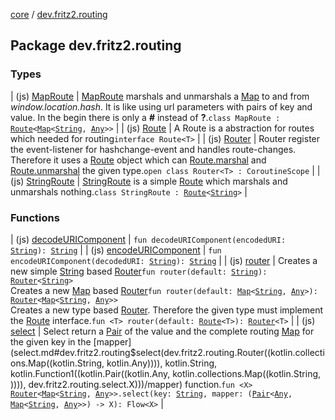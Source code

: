 [core](../index.md) / [dev.fritz2.routing](./index.md)

## Package dev.fritz2.routing

### Types

| (js) [MapRoute](-map-route/index.md) | [MapRoute](-map-route/index.md) marshals and unmarshals a [Map](https://kotlinlang.org/api/latest/jvm/stdlib/kotlin.collections/-map/index.html) to and from *window.location.hash*. It is like using url parameters with pairs of key and value. In the begin there is only a **#** instead of **?**.`class MapRoute : `[`Route`](-route/index.md)`<`[`Map`](https://kotlinlang.org/api/latest/jvm/stdlib/kotlin.collections/-map/index.html)`<`[`String`](https://kotlinlang.org/api/latest/jvm/stdlib/kotlin/-string/index.html)`, `[`Any`](https://kotlinlang.org/api/latest/jvm/stdlib/kotlin/-any/index.html)`>>` |
| (js) [Route](-route/index.md) | A Route is a abstraction for routes which needed for routing`interface Route<T>` |
| (js) [Router](-router/index.md) | Router register the event-listener for hashchange-event and handles route-changes. Therefore it uses a [Route](-route/index.md) object which can [Route.marshal](-route/marshal.md) and [Route.unmarshal](-route/unmarshal.md) the given type.`open class Router<T> : CoroutineScope` |
| (js) [StringRoute](-string-route/index.md) | [StringRoute](-string-route/index.md) is a simple [Route](-route/index.md) which marshals and unmarshals nothing.`class StringRoute : `[`Route`](-route/index.md)`<`[`String`](https://kotlinlang.org/api/latest/jvm/stdlib/kotlin/-string/index.html)`>` |

### Functions

| (js) [decodeURIComponent](decode-u-r-i-component.md) | `fun decodeURIComponent(encodedURI: `[`String`](https://kotlinlang.org/api/latest/jvm/stdlib/kotlin/-string/index.html)`): `[`String`](https://kotlinlang.org/api/latest/jvm/stdlib/kotlin/-string/index.html) |
| (js) [encodeURIComponent](encode-u-r-i-component.md) | `fun encodeURIComponent(decodedURI: `[`String`](https://kotlinlang.org/api/latest/jvm/stdlib/kotlin/-string/index.html)`): `[`String`](https://kotlinlang.org/api/latest/jvm/stdlib/kotlin/-string/index.html) |
| (js) [router](router.md) | Creates a new simple [String](https://kotlinlang.org/api/latest/jvm/stdlib/kotlin/-string/index.html) based [Router](-router/index.md)`fun router(default: `[`String`](https://kotlinlang.org/api/latest/jvm/stdlib/kotlin/-string/index.html)`): `[`Router`](-router/index.md)`<`[`String`](https://kotlinlang.org/api/latest/jvm/stdlib/kotlin/-string/index.html)`>`<br>Creates a new [Map](https://kotlinlang.org/api/latest/jvm/stdlib/kotlin.collections/-map/index.html) based [Router](-router/index.md)`fun router(default: `[`Map`](https://kotlinlang.org/api/latest/jvm/stdlib/kotlin.collections/-map/index.html)`<`[`String`](https://kotlinlang.org/api/latest/jvm/stdlib/kotlin/-string/index.html)`, `[`Any`](https://kotlinlang.org/api/latest/jvm/stdlib/kotlin/-any/index.html)`>): `[`Router`](-router/index.md)`<`[`Map`](https://kotlinlang.org/api/latest/jvm/stdlib/kotlin.collections/-map/index.html)`<`[`String`](https://kotlinlang.org/api/latest/jvm/stdlib/kotlin/-string/index.html)`, `[`Any`](https://kotlinlang.org/api/latest/jvm/stdlib/kotlin/-any/index.html)`>>`<br>Creates a new type based [Router](-router/index.md). Therefore the given type must implement the [Route](-route/index.md) interface.`fun <T> router(default: `[`Route`](-route/index.md)`<T>): `[`Router`](-router/index.md)`<T>` |
| (js) [select](select.md) | Select return a [Pair](https://kotlinlang.org/api/latest/jvm/stdlib/kotlin/-pair/index.html) of the value and the complete routing [Map](https://kotlinlang.org/api/latest/jvm/stdlib/kotlin.collections/-map/index.html) for the given key in the [mapper](select.md#dev.fritz2.routing$select(dev.fritz2.routing.Router((kotlin.collections.Map((kotlin.String, kotlin.Any)))), kotlin.String, kotlin.Function1((kotlin.Pair((kotlin.Any, kotlin.collections.Map((kotlin.String, )))), dev.fritz2.routing.select.X)))/mapper) function.`fun <X> `[`Router`](-router/index.md)`<`[`Map`](https://kotlinlang.org/api/latest/jvm/stdlib/kotlin.collections/-map/index.html)`<`[`String`](https://kotlinlang.org/api/latest/jvm/stdlib/kotlin/-string/index.html)`, `[`Any`](https://kotlinlang.org/api/latest/jvm/stdlib/kotlin/-any/index.html)`>>.select(key: `[`String`](https://kotlinlang.org/api/latest/jvm/stdlib/kotlin/-string/index.html)`, mapper: (`[`Pair`](https://kotlinlang.org/api/latest/jvm/stdlib/kotlin/-pair/index.html)`<`[`Any`](https://kotlinlang.org/api/latest/jvm/stdlib/kotlin/-any/index.html)`, `[`Map`](https://kotlinlang.org/api/latest/jvm/stdlib/kotlin.collections/-map/index.html)`<`[`String`](https://kotlinlang.org/api/latest/jvm/stdlib/kotlin/-string/index.html)`, `[`Any`](https://kotlinlang.org/api/latest/jvm/stdlib/kotlin/-any/index.html)`>>) -> X): Flow<X>` |

